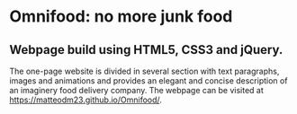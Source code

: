 # Omnifood: no more junk food
## Webpage build using HTML5, CSS3 and jQuery.<br>
The one-page website is divided in several section with text paragraphs, images and animations and provides an elegant and concise description of an imaginery food delivery company.
The webpage can be visited at https://matteodm23.github.io/Omnifood/.

